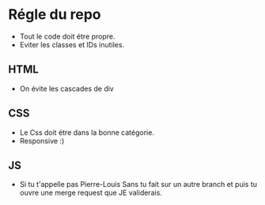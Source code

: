 # Régle du repo
- Tout le code doit étre propre. 
- Eviter les classes et IDs inutiles.

## HTML 
- On évite les cascades de div

## CSS 
- Le Css doit étre dans la bonne catégorie. 
- Responsive :)

## JS
- Si tu t'appelle pas Pierre-Louis Sans tu fait sur un autre branch et puis tu ouvre une merge request que JE validerais.